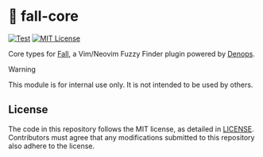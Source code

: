 # 🍂 fall-core

[![Test](https://github.com/vim-fall/fall-core/actions/workflows/test.yml/badge.svg)](https://github.com/vim-fall/fall-core/actions/workflows/test.yml)
[![MIT License](https://img.shields.io/badge/license-MIT-blue.svg)](LICENSE)

Core types for [Fall](https://github.com/vim-fall/fall), a Vim/Neovim Fuzzy
Finder plugin powered by [Denops](https://github.com/vim-denops/denops.vim).

> [!WARNING]
>
> This module is for internal use only. It is not intended to be used by others.

## License

The code in this repository follows the MIT license, as detailed in
[LICENSE](./LICENSE). Contributors must agree that any modifications submitted
to this repository also adhere to the license.
